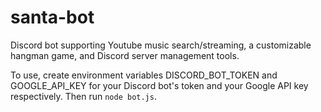 # santa-bot
Discord bot supporting Youtube music search/streaming, a customizable hangman game, and Discord server management tools.

To use, create environment variables DISCORD_BOT_TOKEN and GOOGLE_API_KEY for your Discord bot's token and your Google API key respectively. Then run ```node bot.js```.
